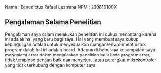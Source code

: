 Nama  : Benedictus Rafael Lesmana
NPM   : 20081010091

## Pengalaman Selama Penelitian
Pengalaman saya dalam melakukan penelitian ini cukup menantang karena ini adalah hal yang baru bagi saya. Hal yang membuat saya cukup kebingungan adalah untuk menyesuaikan ruangan/environment untuk program dalah hal ini adalah board. Adapun di beberapa kesempatan saya mengalami error dalam menjalankan penelitian baik kode program error, tidak terupload dengan baik dan menyeluru, atau perangkat mikrokontroler yang tidak terhubung dengan komputer saya. 
